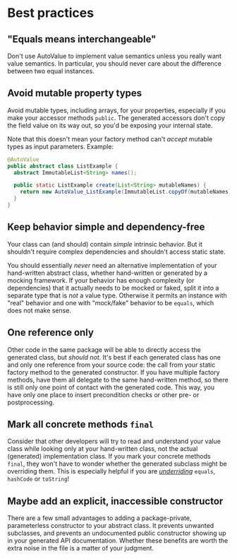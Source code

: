 # Best practices


## <a name="interchangeable"></a>"Equals means interchangeable"

Don't use AutoValue to implement value semantics unless you really want value
semantics. In particular, you should never care about the difference between two
equal instances.

## <a name="mutable_properties"></a>Avoid mutable property types

Avoid mutable types, including arrays, for your properties, especially if you
make your accessor methods `public`. The generated accessors don't copy the
field value on its way out, so you'd be exposing your internal state.

Note that this doesn't mean your factory method can't *accept* mutable types as
input parameters. Example:

```java
@AutoValue
public abstract class ListExample {
  abstract ImmutableList<String> names();

  public static ListExample create(List<String> mutableNames) {
    return new AutoValue_ListExample(ImmutableList.copyOf(mutableNames));
  }
}
```

## <a name="simple"></a>Keep behavior simple and dependency-free

Your class can (and should) contain *simple* intrinsic behavior. But it
shouldn't require complex dependencies and shouldn't access static state.

You should essentially *never* need an alternative implementation of your
hand-written abstract class, whether hand-written or generated by a mocking
framework. If your behavior has enough complexity (or dependencies) that it
actually needs to be mocked or faked, split it into a separate type that is
*not* a value type. Otherwise it permits an instance with "real" behavior and
one with "mock/fake" behavior to be `equals`, which does not make sense.

## <a name="one_reference"></a>One reference only

Other code in the same package will be able to directly access the generated
class, but *should not*. It's best if each generated class has one and only one
reference from your source code: the call from your static factory method to the
generated constructor. If you have multiple factory methods, have them all
delegate to the same hand-written method, so there is still only one point of
contact with the generated code. This way, you have only one place to insert
precondition checks or other pre- or postprocessing.

## <a name="final"></a>Mark all concrete methods `final`

Consider that other developers will try to read and understand your value class
while looking only at your hand-written class, not the actual (generated)
implementation class. If you mark your concrete methods `final`, they won't have
to wonder whether the generated subclass might be overriding them. This is
especially helpful if you are *[underriding](howto.md#custom)* `equals`,
`hashCode` or `toString`!

## <a name="constructor"></a>Maybe add an explicit, inaccessible constructor

There are a few small advantages to adding a package-private, parameterless constructor to your abstract class. It prevents unwanted subclasses, and prevents an undocumented public constructor showing up in your generated API documentation. Whether these benefits are worth the extra noise in the file is a matter of your judgment.

